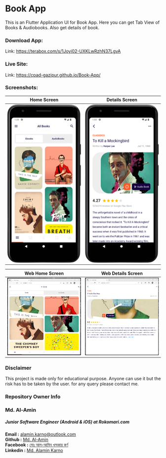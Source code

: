 # Book App
This is an Flutter Application UI for Book App. Here you can get Tab View of Books & Audiobooks. Also get details of book.

### Download App:

Link: https://terabox.com/s/1Joyi02-UXKLwRzhN37LgvA

### Live Site:

Link: https://cpad-gazipur.github.io/Book-App/


### Screenshots:


| Home Screen      |  Details Screen | 
| :---:       |    :----:   | 
| <img src="screenshots/book_app_home_screen.png">       |  <img src="screenshots/book_app_details_screen.png">     |

| Web Home Screen      |  Web Details Screen | 
| :---:       |    :----:   | 
| <img src="screenshots/web_book_app_home_screen.png">       |  <img src="screenshots/web_book_app_details_screen.png">     |

### Disclaimer
This project is made only for educational purpose. Anyone can use it but the risk has to be taken by the user.
for any query please contact me.

### Repository Owner Info

### Md. Al-Amin
##### Junior Software Engineer (Android & iOS) at Rokomari.com

__Email :__ [ alamin.karno@outlook.com ](mailto:alamin.karno@outlook.com) <br>
__Github :__ [Md. Al-Amin](https://github.com/karno786)<br>
__Facebook :__ [মোঃ আল-আমিন খন্দকার কর্ণ](https://facebook.com/alamin.kanro786) <br>
__Linkedin :__ [Md. Alamin Karno](https://www.linkedin.com/in/alaminkarno/)
<br>